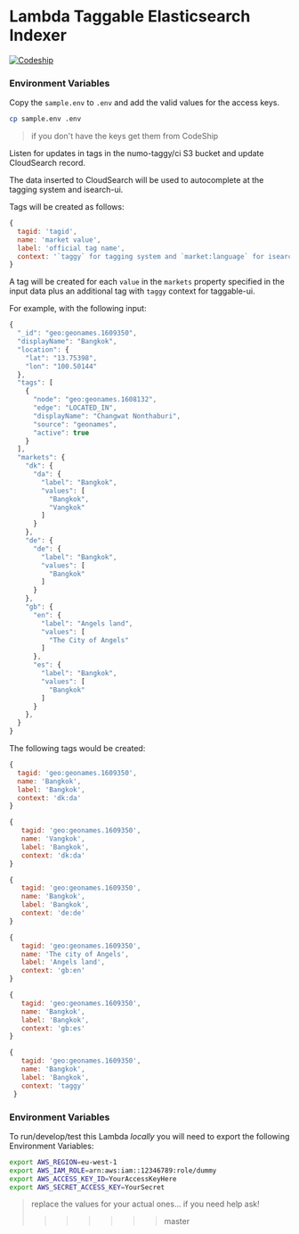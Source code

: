 # Lambda Taggable Elasticsearch Indexer

[![Codeship](https://img.shields.io/codeship/a7841560-f843-0133-b116-52282068b433.svg)](https://codeship.com/projects/150886)

### Environment Variables

Copy the `sample.env` to `.env` and add the valid values for the access keys.
```sh
cp sample.env .env
```
> if you don't have the keys get them from CodeShip



Listen for updates in tags in the numo-taggy/ci S3 bucket and update CloudSearch record.

The data inserted to CloudSearch will be used to autocomplete at the tagging system and isearch-ui.

Tags will be created as follows:
```js
{
  tagid: 'tagid',
  name: 'market value',
  label: 'official tag name',
  context: '`taggy` for tagging system and `market:language` for isearch-ui'
}
```
A tag will be created for each `value` in the `markets` property specified in the input data plus an additional tag with `taggy` context
for taggable-ui.

For example, with the following input:
```js
{
  "_id": "geo:geonames.1609350",
  "displayName": "Bangkok",
  "location": {
    "lat": "13.75398",
    "lon": "100.50144"
  },
  "tags": [
    {
      "node": "geo:geonames.1608132",
      "edge": "LOCATED_IN",
      "displayName": "Changwat Nonthaburi",
      "source": "geonames",
      "active": true
    }
  ],
  "markets": {
    "dk": {
      "da": {
        "label": "Bangkok",
        "values": [
          "Bangkok",
          "Vangkok"
        ]
      }
    },
    "de": {
      "de": {
        "label": "Bangkok",
        "values": [
          "Bangkok"
        ]
      }
    },
    "gb": {
      "en": {
        "label": "Angels land",
        "values": [
          "The City of Angels"
        ]
      },
      "es": {
        "label": "Bangkok",
        "values": [
          "Bangkok"
        ]
      }
    },
  }
}
 ```

 The following tags would be created:
 ```js
 {
   tagid: 'geo:geonames.1609350',
   name: 'Bangkok',
   label: 'Bangkok',
   context: 'dk:da'
 }

 {
    tagid: 'geo:geonames.1609350',
    name: 'Vangkok',
    label: 'Bangkok',
    context: 'dk:da'
 }

 {
    tagid: 'geo:geonames.1609350',
    name: 'Bangkok',
    label: 'Bangkok',
    context: 'de:de'
 }

 {
    tagid: 'geo:geonames.1609350',
    name: 'The city of Angels',
    label: 'Angels land',
    context: 'gb:en'
 }

 {
    tagid: 'geo:geonames.1609350',
    name: 'Bangkok',
    label: 'Bangkok',
    context: 'gb:es'
 }

 {
    tagid: 'geo:geonames.1609350',
    name: 'Bangkok',
    label: 'Bangkok',
    context: 'taggy'
  }

 ```

 ### Environment Variables

 To run/develop/test this Lambda *locally* you will need to
 export the following Environment Variables:

 ```sh
 export AWS_REGION=eu-west-1
 export AWS_IAM_ROLE=arn:aws:iam::12346789:role/dummy
 export AWS_ACCESS_KEY_ID=YourAccessKeyHere
 export AWS_SECRET_ACCESS_KEY=YourSecret
 ```
> replace the values for your actual ones... if you need help ask!
>>>>>>> master
